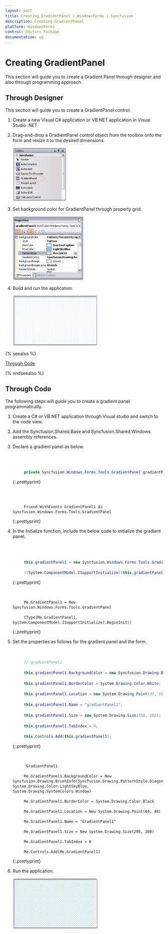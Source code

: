 ```yaml
---
layout: post
title: Creating GradientPanel | WindowsForms | Syncfusion
description: Creating GradientPanel
platform: WindowsForms
control: Editors Package
documentation: ug
---
```




# Creating GradientPanel

This section will guide you to create a Gradient Panel through designer and also through programming approach.

## Through Designer

This section will guide you to create a GradientPanel control.

1. Create a new Visual C# application or VB.NET application in Visual Studio .NET. 
2. Drag-and-drop a GradientPanel control object from the toolbox onto the form and resize it to the desired dimensions.

   ![](GradientPanel-Images/Overview_img363.jpeg)

3. Set background color for GradientPanel through property grid.

   ![](GradientPanel-Images/Overview_img364.jpeg) 



4. Build and run the application.

   ![](GradientPanel-Images/Overview_img365.jpeg) 


{% seealso %}

[Through Code](#through-code)

{% endseealso %}

## Through Code

The following steps will guide you to create a gradient panel programmatically.

1. Create a C# or VB.NET application through Visual studio and switch to the code view.
2. Add the Syncfusion.Shared.Base and Syncfusion.Shared.Windows assembly references.
3. Declare a gradient panel as below.

   ~~~ cs



		private Syncfusion.Windows.Forms.Tools.GradientPanel gradientPanel1;

   ~~~
   {:.prettyprint}

   ~~~ vbnet



		Friend WithEvents GradientPanel1 As Syncfusion.Windows.Forms.Tools.GradientPanel

   ~~~
   {:.prettyprint}

4. In the Initialize function, include the below code to initialize the gradient panel.

   ~~~ cs



		this.gradientPanel1 = new Syncfusion.Windows.Forms.Tools.GradientPanel();

		((System.ComponentModel.ISupportInitialize)(this.gradientPanel1)).BeginInit();

   ~~~
   {:.prettyprint}

   ~~~ vbnet


		Me.GradientPanel1 = New Syncfusion.Windows.Forms.Tools.GradientPanel 

		CType(Me.GradientPanel1, System.ComponentModel.ISupportInitialize).BeginInit()

   ~~~
   {:.prettyprint}

5. Set the properties as follows for the gradient panel and the form.


   ~~~ cs


		// gradientPanel1

		this.gradientPanel1.BackgroundColor = new Syncfusion.Drawing.BrushInfo(Syncfusion.Drawing.PatternStyle.DiagonalCross, System.Drawing.Color.LightBlue, System.Drawing.SystemColors.InactiveCaption);

		this.gradientPanel1.BorderColor = System.Drawing.Color.White;

		this.gradientPanel1.Location = new System.Drawing.Point(37, 32);

		this.gradientPanel1.Name = "gradientPanel1";

		this.gradientPanel1.Size = new System.Drawing.Size(350, 202);

		this.gradientPanel1.TabIndex = 0;

		this.Controls.Add(this.gradientPanel1);

   ~~~
   {:.prettyprint}

   ~~~ vbnet


		'GradientPanel1

		Me.GradientPanel1.BackgroundColor = New Syncfusion.Drawing.BrushInfo(Syncfusion.Drawing.PatternStyle.DiagonalCross, System.Drawing.Color.LightSkyBlue, System.Drawing.SystemColors.Window)

		Me.GradientPanel1.BorderColor = System.Drawing.Color.Black

		Me.GradientPanel1.Location = New System.Drawing.Point(64, 48)

		Me.GradientPanel1.Name = "GradientPanel1"

		Me.GradientPanel1.Size = New System.Drawing.Size(296, 208)

		Me.GradientPanel1.TabIndex = 0

		Me.Controls.Add(Me.GradientPanel1)

   ~~~
   {:.prettyprint}

6. Run the application.

   ![](GradientPanel-Images/Overview_img366.jpeg) 

